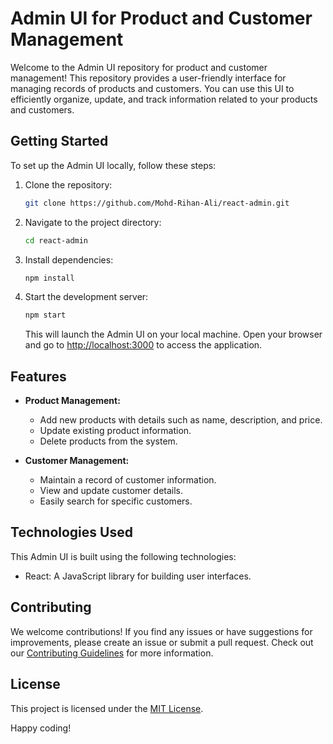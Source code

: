 # Admin UI for Product and Customer Management

Welcome to the Admin UI repository for product and customer management! This repository provides a user-friendly interface for managing records of products and customers. You can use this UI to efficiently organize, update, and track information related to your products and customers.

## Getting Started

To set up the Admin UI locally, follow these steps:

1. Clone the repository:

   ```bash
   git clone https://github.com/Mohd-Rihan-Ali/react-admin.git
   ```

2. Navigate to the project directory:

   ```bash
   cd react-admin
   ```

3. Install dependencies:

   ```bash
   npm install
   ```

4. Start the development server:

   ```bash
   npm start
   ```

   This will launch the Admin UI on your local machine. Open your browser and go to [http://localhost:3000](http://localhost:3000) to access the application.

## Features

- **Product Management:**
  - Add new products with details such as name, description, and price.
  - Update existing product information.
  - Delete products from the system.

- **Customer Management:**
  - Maintain a record of customer information.
  - View and update customer details.
  - Easily search for specific customers.

## Technologies Used

This Admin UI is built using the following technologies:

- React: A JavaScript library for building user interfaces.

## Contributing

We welcome contributions! If you find any issues or have suggestions for improvements, please create an issue or submit a pull request. Check out our [Contributing Guidelines](CONTRIBUTING.md) for more information.

## License

This project is licensed under the [MIT License](LICENSE).

Happy coding!
